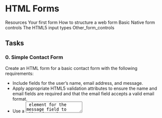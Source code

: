 # HTML Forms

Resources
<a hret="https://developer.mozilla.org/en-US/docs/Learn/Forms/Your_first_form">Your first form</a>
<a hret="https://developer.mozilla.org/en-US/docs/Learn/Forms/How_to_structure_a_web_form">How to structure a web form</a>
<a hret="https://developer.mozilla.org/en-US/docs/Learn/Forms/Basic_native_form_controls">Basic Native form controls</a>
<a hret="https://developer.mozilla.org/en-US/docs/Learn/Forms/HTML5_input_types">The HTML5 input types</a>
<a hret="https://developer.mozilla.org/en-US/docs/Learn/Forms/Other_form_controls">Other_form_controls</a>

## Tasks

### 0. Simple Contact Form

Create an HTML form for a basic contact form with the following requirements:

- Include fields for the user’s name, email address, and message.
- Apply appropriate HTML5 validation attributes to ensure the name and email fields are required and that the email field accepts a valid email format.
- Use a <textarea> element for the message field to allow for a long description and not limit it to just one line.
- Add a submit button to submit the form.

### 1. Registration Form

Design an HTML registration form with the following specifications:

- Include fields for the user’s name, email, password, and confirm password.
- Implement HTML5 validation attributes to ensure all fields are required,
- And the email field accepts a valid email format, and the password fields match.
- Use appropriate input types (e.g., email, password) and labels for each field.

### 2. Subscription Form with Radio Buttons

Build an HTML form for a subscription with the following criteria:

- Include fields for the user’s name, email, and subscription preference (monthly, yearly).
- Utilize radio buttons for the subscription preference and ensure that the user can only select one option.
- Apply HTML5 validation to ensure all fields are required and the email field accepts a valid email format.

### 3. Feedback Form with Checkboxes and File Upload

Develop an HTML feedback form with checkboxes to capture user opinions and the ability to upload a file:

- Include fields for the user’s name, email, checkboxes for various feedback options (e.g., excellent, good, average, poor), and a file upload field.
- Ensure that the user can select multiple checkboxes.
- Specify the file upload field using the <input type="file"> element.
- Implement HTML5 validation to ensure the name, email, at least one checkbox, and a file are filled out.

### 4. Survey Form with Select Dropdown, Time, and Date Selection

Design an HTML survey form with a select dropdown to collect user preferences, along with time and date selection:

- Include fields for the user’s name, email, a select dropdown for their favorite color (options: red, blue, green), and separate fields for time and date selection.
- Apply HTML5 validation to ensure all fields are required, including the select dropdown, time, and date fields.

- To implement the time and date selection, use the following input types:

- For time: <input type="time">

- For date: <input type="date">
